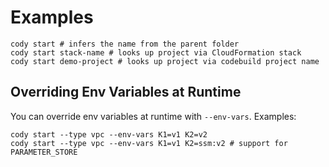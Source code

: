 # Examples

    cody start # infers the name from the parent folder
    cody start stack-name # looks up project via CloudFormation stack
    cody start demo-project # looks up project via codebuild project name

## Overriding Env Variables at Runtime

You can override env variables at runtime with `--env-vars`. Examples:

    cody start --type vpc --env-vars K1=v1 K2=v2
    cody start --type vpc --env-vars K1=v1 K2=ssm:v2 # support for PARAMETER_STORE

